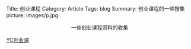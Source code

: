 Title: 创业课程
Category: Article
Tags: blog
Summary: 创业课程的一些搜集
picture: images/p.jpg

<center>一些创业课程资料的收集</center>

[YC创业课](http://startupclass.club/)